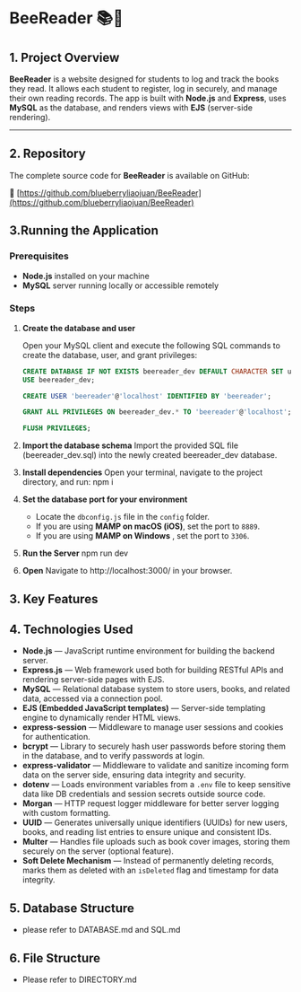 # BeeReader 📚🐝

## 1. Project Overview

**BeeReader** is a website designed for students to log and track the books they read. It allows each student to register, log in securely, and manage their own reading records. The app is built with **Node.js** and **Express**, uses **MySQL** as the database, and renders views with **EJS** (server-side rendering).

---

## 2. Repository

The complete source code for **BeeReader** is available on GitHub:

🔗 [https://github.com/blueberryliaojuan/BeeReader](https://github.com/blueberryliaojuan/BeeReader)

## 3.Running the Application

### Prerequisites

- **Node.js** installed on your machine
- **MySQL** server running locally or accessible remotely

### Steps

1. **Create the database and user**

   Open your MySQL client and execute the following SQL commands to create the database, user, and grant privileges:

   ```sql
   CREATE DATABASE IF NOT EXISTS beereader_dev DEFAULT CHARACTER SET utf8mb4 COLLATE utf8mb4_unicode_ci;
   USE beereader_dev;

   CREATE USER 'beereader'@'localhost' IDENTIFIED BY 'beereader';

   GRANT ALL PRIVILEGES ON beereader_dev.* TO 'beereader'@'localhost';

   FLUSH PRIVILEGES;
   ```

2. **Import the database schema**
   Import the provided SQL file (beereader_dev.sql) into the newly created beereader_dev database.
3. **Install dependencies**
   Open your terminal, navigate to the project directory, and run: npm i
4. **Set the database port for your environment**

   - Locate the `dbconfig.js` file in the `config` folder.
   - If you are using **MAMP on macOS (iOS)**, set the port to `8889`.
   - If you are using **MAMP on Windows** , set the port to `3306`.

5. **Run the Server**
   npm run dev
6. **Open**
   Navigate to http://localhost:3000/ in your browser.

## 3. Key Features

## 4. Technologies Used

- **Node.js** — JavaScript runtime environment for building the backend server.
- **Express.js** — Web framework used both for building RESTful APIs and rendering server-side pages with EJS.
- **MySQL** — Relational database system to store users, books, and related data, accessed via a connection pool.
- **EJS (Embedded JavaScript templates)** — Server-side templating engine to dynamically render HTML views.
- **express-session** — Middleware to manage user sessions and cookies for authentication.
- **bcrypt** — Library to securely hash user passwords before storing them in the database, and to verify passwords at login.
- **express-validator** — Middleware to validate and sanitize incoming form data on the server side, ensuring data integrity and security.
- **dotenv** — Loads environment variables from a `.env` file to keep sensitive data like DB credentials and session secrets outside source code.
- **Morgan** — HTTP request logger middleware for better server logging with custom formatting.
- **UUID** — Generates universally unique identifiers (UUIDs) for new users, books, and reading list entries to ensure unique and consistent IDs.
- **Multer** — Handles file uploads such as book cover images, storing them securely on the server (optional feature).
- **Soft Delete Mechanism** — Instead of permanently deleting records, marks them as deleted with an `isDeleted` flag and timestamp for data integrity.

## 5. Database Structure

- please refer to DATABASE.md and SQL.md

## 6. File Structure

- Please refer to DIRECTORY.md
